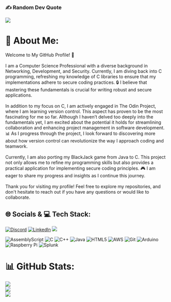 ### ✍️ Random Dev Quote
![](https://quotes-github-readme.vercel.app/api?type=horizontal&theme=tokyonight)


# 💫 About Me:
Welcome to My GitHub Profile! 👋<br><br>I am a Computer Science Professional with a diverse background in Networking, Development, and Security. Currently, I am diving back into C programming, refreshing my knowledge of C libraries to ensure that my implementations adhere to secure coding practices. 🔒 I believe that mastering these fundamentals is crucial for writing robust and secure applications.<br><br>In addition to my focus on C, I am actively engaged in The Odin Project, where I am learning version control. This aspect has proven to be the most fascinating for me so far. Although I haven’t delved too deeply into the fundamentals yet, I am excited about the potential it holds for streamlining collaboration and enhancing project management in software development. 📊 As I progress through the project, I look forward to discovering more about how version control can revolutionize the way I approach coding and teamwork.<br><br>Currently, I am also porting my BlackJack game from Java to C. This project not only allows me to refine my programming skills but also provides a practical application for implementing secure coding principles. 🎮 I am eager to share my progress and insights as I continue this journey.<br><br>Thank you for visiting my profile! Feel free to explore my repositories, and don't hesitate to reach out if you have any questions or would like to collaborate.


## 🌐 Socials &  💻 Tech Stack:
[![Discord](https://img.shields.io/badge/Discord-%237289DA.svg?logo=discord&logoColor=white)](https://discord.gg/https://discord.gg/WK2cS73R) [![LinkedIn](https://img.shields.io/badge/LinkedIn-%230077B5.svg?logo=linkedin&logoColor=white)](https://linkedin.com/in/https://www.linkedin.com/in/bhandari-nishan/) [![](https://img.shields.io/badge/X-black.svg?logo=X&logoColor=white)](https://x.com/https://x.com/_airbuff_)          

 
![AssemblyScript](https://img.shields.io/badge/assembly%20script-%23000000.svg?style=flat&logo=assemblyscript&logoColor=white) ![C](https://img.shields.io/badge/c-%2300599C.svg?style=flat&logo=c&logoColor=white) ![C++](https://img.shields.io/badge/c++-%2300599C.svg?style=flat&logo=c%2B%2B&logoColor=white) ![Java](https://img.shields.io/badge/java-%23ED8B00.svg?style=flat&logo=openjdk&logoColor=white) ![HTML5](https://img.shields.io/badge/html5-%23E34F26.svg?style=flat&logo=html5&logoColor=white) ![AWS](https://img.shields.io/badge/AWS-%23FF9900.svg?style=flat&logo=amazon-aws&logoColor=white) ![Git](https://img.shields.io/badge/git-%23F05033.svg?style=flat&logo=git&logoColor=white) ![Arduino](https://img.shields.io/badge/-Arduino-00979D?style=flat&logo=Arduino&logoColor=white) ![Raspberry Pi](https://img.shields.io/badge/-RaspberryPi-C51A4A?style=flat&logo=Raspberry-Pi) ![Splunk](https://img.shields.io/badge/splunk-%23000000.svg?style=flat&logo=splunk&logoColor=white)

# 📊 GitHub Stats:
![](https://github-readme-stats.vercel.app/api?username=airbuff&theme=tokyonight&hide_border=false&include_all_commits=true&count_private=true)<br/>
![](https://github-readme-stats.vercel.app/api/top-langs/?username=airbuff&theme=tokyonight&hide_border=false&include_all_commits=true&count_private=true&layout=compact)<br/>
![](https://github-readme-streak-stats.herokuapp.com/?user=airbuff&theme=tokyonight&hide_border=false)<br/>  


